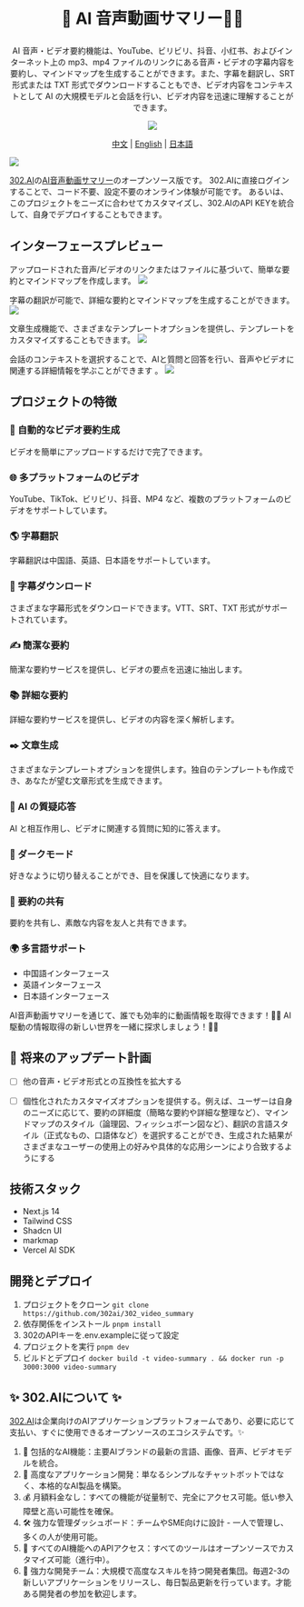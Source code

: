 # <p align="center">🎥 AI 音声動画サマリー🚀✨</p>

<p align="center">AI 音声・ビデオ要約機能は、YouTube、ビリビリ、抖音、小红书、およびインターネット上の mp3、mp4 ファイルのリンクにある音声・ビデオの字幕内容を要約し、マインドマップを生成することができます。また、字幕を翻訳し、SRT 形式または TXT 形式でダウンロードすることもでき、ビデオ内容をコンテキストとして AI の大規模モデルと会話を行い、ビデオ内容を迅速に理解することができます。</p>

<p align="center"><a href="https://302.ai/ja/tools/videosum/" target="blank"><img src="https://file.302.ai/gpt/imgs/github/20250102/72a57c4263944b73bf521830878ae39a.png" /></a></p >

<p align="center"><a href="README_zh.md">中文</a> | <a href="README.md">English</a> | <a href="README_ja.md">日本語</a></p>

![](docs/302_AI_Video_Summarization_jp.png) 

[302.AI](https://302.ai/ja/)の[AI音声動画サマリー](https://302.ai/ja/tools/videosum/)のオープンソース版です。
302.AIに直接ログインすることで、コード不要、設定不要のオンライン体験が可能です。
あるいは、このプロジェクトをニーズに合わせてカスタマイズし、302.AIのAPI KEYを統合して、自身でデプロイすることもできます。

## インターフェースプレビュー
アップロードされた音声/ビデオのリンクまたはファイルに基づいて、簡単な要約とマインドマップを作成します。 
![](docs/302_AI_Video_Summarization_jp_screenshot_01.png)     

字幕の翻訳が可能で、詳細な要約とマインドマップを生成することができます。
![](docs/302_AI_Video_Summarization_jp_screenshot_02.png)     

文章生成機能で、さまざまなテンプレートオプションを提供し、テンプレートをカスタマイズすることもできます。 
![](docs/302_AI_Video_Summarization_jp_screenshot_03.jpg)

会話のコンテキストを選択することで、AIと質問と回答を行い、音声やビデオに関連する詳細情報を学ぶことができます 。
![](docs/302_AI_Video_Summarization_jp_screenshot_04.png)  


## プロジェクトの特徴
### 🎥 自動的なビデオ要約生成
ビデオを簡単にアップロードするだけで完了できます。
### 🌐 多プラットフォームのビデオ
YouTube、TikTok、ビリビリ、抖音、MP4 など、複数のプラットフォームのビデオをサポートしています。
### 🌎 字幕翻訳
字幕翻訳は中国語、英語、日本語をサポートしています。
### 📄 字幕ダウンロード
さまざまな字幕形式をダウンロードできます。VTT、SRT、TXT 形式がサポートされています。
### ✍️ 簡潔な要約
簡潔な要約サービスを提供し、ビデオの要点を迅速に抽出します。
### 📚 詳細な要約
詳細な要約サービスを提供し、ビデオの内容を深く解析します。
### ✒️ 文章生成
さまざまなテンプレートオプションを提供します。独自のテンプレートも作成でき、あなたが望む文章形式を生成できます。
### 🤖 AI の質疑応答
AI と相互作用し、ビデオに関連する質問に知的に答えます。
### 🌙 ダークモード
好きなように切り替えることができ、目を保護して快適になります。
### 🔗 要約の共有
要約を共有し、素敵な内容を友人と共有できます。
### 🌍 多言語サポート
- 中国語インターフェース
- 英語インターフェース
- 日本語インターフェース


AI音声動画サマリーを通じて、誰でも効率的に動画情報を取得できます！🎉🎥 AI駆動の情報取得の新しい世界を一緒に探求しましょう！🌟🚀

## 🚩 将来のアップデート計画
- [ ] 他の音声・ビデオ形式との互換性を拡大する
- [ ] 個性化されたカスタマイズオプションを提供する。例えば、ユーザーは自身のニーズに応じて、要約の詳細度（簡略な要約や詳細な整理など）、マインドマップのスタイル（論理図、フィッシュボーン図など）、翻訳の言語スタイル（正式なもの、口語体など）を選択することができ、生成された結果がさまざまなユーザーの使用上の好みや具体的な応用シーンにより合致するようにする


## 技術スタック
- Next.js 14
- Tailwind CSS
- Shadcn UI
- markmap
- Vercel AI SDK

## 開発とデプロイ
1. プロジェクトをクローン `git clone https://github.com/302ai/302_video_summary`
2. 依存関係をインストール `pnpm install`
3. 302のAPIキーを.env.exampleに従って設定
4. プロジェクトを実行 `pnpm dev`
5. ビルドとデプロイ `docker build -t video-summary . && docker run -p 3000:3000 video-summary`


## ✨ 302.AIについて ✨
[302.AI](https://302.ai)は企業向けのAIアプリケーションプラットフォームであり、必要に応じて支払い、すぐに使用できるオープンソースのエコシステムです。✨
1. 🧠 包括的なAI機能：主要AIブランドの最新の言語、画像、音声、ビデオモデルを統合。
2. 🚀 高度なアプリケーション開発：単なるシンプルなチャットボットではなく、本格的なAI製品を構築。
3. 💰 月額料金なし：すべての機能が従量制で、完全にアクセス可能。低い参入障壁と高い可能性を確保。
4. 🛠 強力な管理ダッシュボード：チームやSME向けに設計 - 一人で管理し、多くの人が使用可能。
5. 🔗 すべてのAI機能へのAPIアクセス：すべてのツールはオープンソースでカスタマイズ可能（進行中）。
6. 💪 強力な開発チーム：大規模で高度なスキルを持つ開発者集団。毎週2-3の新しいアプリケーションをリリースし、毎日製品更新を行っています。才能ある開発者の参加を歓迎します。
